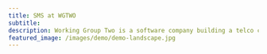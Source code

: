 ```yaml
---
title: SMS at WGTWO
subtitle: 
description: Working Group Two is a software company building a telco core network.
featured_image: /images/demo/demo-landscape.jpg
---
```

